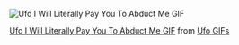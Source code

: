 ![Ufo I Will Literally Pay You To Abduct Me GIF](https://media.tenor.com/images/3bb2d7a2825a4514aff2a45842e5105e/tenor.gif)

[Ufo I Will Literally Pay You To Abduct Me GIF](https://tenor.com/view/ufo-i-will-literally-pay-you-to-abduct-me-desperate-get-me-out-aliens-gif-11674735) from [Ufo GIFs](https://tenor.com/search/ufo-gifs)
